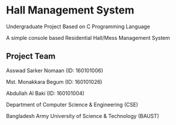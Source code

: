 # Hall Management System
Undergraduate Project Based on C Programming Language

A simple console based Residential Hall/Mess Management System


## Project Team
Asswad Sarker Nomaan (ID: 160101006)

Mst. Monakkara Begum (ID: 160101026)

Abdullah Al Baki (ID: 160101004)


Department of Computer Science & Engineering (CSE)

Bangladesh Army University of Science & Technology (BAUST)
